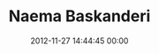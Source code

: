 ---
title: "Naema Baskanderi"
date: 2012-11-27 14:44:45 00:00
permalink: /naemacdn
twitter: "naemaCdn"
likes: [1497,1517,1465,1072,1066,1525]
id: 1628
gravatar: "http://www.gravatar.com/avatar/76ef83ad1039be6253de48c5b039796d"
---